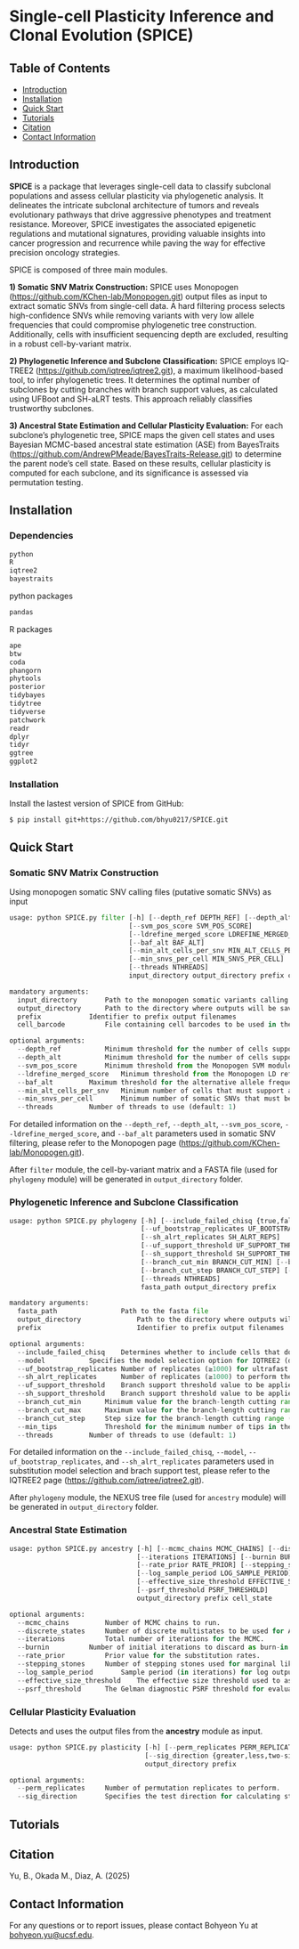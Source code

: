 # Single-cell Plasticity Inference and Clonal Evolution (SPICE)

## Table of Contents
- [Introduction](#introduction)
- [Installation](#installation)
- [Quick Start](#quickstart)
- [Tutorials](#tutorials)
- [Citation](#citation)
- [Contact Information](#contact)

## <a name="introduction"></a> Introduction
**SPICE** is a package that leverages single-cell data to classify subclonal populations and assess cellular plasticity via phylogenetic analysis. It delineates the intricate subclonal architecture of tumors and reveals evolutionary pathways that drive aggressive phenotypes and treatment resistance. Moreover, SPICE investigates the associated epigenetic regulations and mutational signatures, providing valuable insights into cancer progression and recurrence while paving the way for effective precision oncology strategies.

SPICE is composed of three main modules.

  **1) Somatic SNV Matrix Construction:** SPICE uses Monopogen (https://github.com/KChen-lab/Monopogen.git) output files as input to extract somatic SNVs from single-cell data. A hard filtering process selects high-confidence SNVs while removing variants with very low allele frequencies that could compromise phylogenetic tree construction. Additionally, cells with insufficient sequencing depth are excluded, resulting in a robust cell-by-variant matrix.

  **2) Phylogenetic Inference and Subclone Classification:** SPICE employs IQ-TREE2 (https://github.com/iqtree/iqtree2.git), a maximum likelihood-based tool, to infer phylogenetic trees. It determines the optimal number of subclones by cutting branches with branch support values, as calculated using UFBoot and SH-aLRT tests. This approach reliably classifies trustworthy subclones.

  **3) Ancestral State Estimation and Cellular Plasticity Evaluation:** For each subclone’s phylogenetic tree, SPICE maps the given cell states and uses Bayesian MCMC-based ancestral state estimation (ASE) from BayesTraits (https://github.com/AndrewPMeade/BayesTraits-Release.git) to determine the parent node’s cell state. Based on these results, cellular plasticity is computed for each subclone, and its significance is assessed via permutation testing.

## <a name="installation"></a> Installation

### Dependencies
```python
python
R
iqtree2
bayestraits
```

python packages
```python
pandas
```

R packages
```python
ape
btw
coda
phangorn
phytools
posterior
tidybayes
tidytree
tidyverse
patchwork
readr
dplyr
tidyr
ggtree
ggplot2
```

### Installation
Install the lastest version of SPICE from GitHub:
```
$ pip install git+https://github.com/bhyu0217/SPICE.git
```

## <a name="quickstart"></a> Quick Start

### Somatic SNV Matrix Construction

Using monopogen somatic SNV calling files (putative somatic SNVs) as input

```python
usage: python SPICE.py filter [-h] [--depth_ref DEPTH_REF] [--depth_alt DEPTH_ALT]
                              [--svm_pos_score SVM_POS_SCORE]
                              [--ldrefine_merged_score LDREFINE_MERGED_SCORE]
                              [--baf_alt BAF_ALT]
                              [--min_alt_cells_per_snv MIN_ALT_CELLS_PER_SNV]
                              [--min_snvs_per_cell MIN_SNVS_PER_CELL]
                              [--threads NTHREADS]
                              input_directory output_directory prefix cell_barcode

mandatory arguments:
  input_directory		Path to the monopogen somatic variants calling output folder
  output_directory		Path to the directory where outputs will be saved
  prefix			Identifier to prefix output filenames
  cell_barcode			File containing cell barcodes to be used in the analysis

optional arguments:
  --depth_ref			Minimum threshold for the number of cells supporting the reference allele (default: 5)
  --depth_alt			Minimum threshold for the number of cells supporting the alternative allele (default: 5)
  --svm_pos_score		Minimum threshold from the Monopogen SVM module (default: 0.1)
  --ldrefine_merged_score	Minimum threshold from the Monopogen LD refinement module (default: 0.25)
  --baf_alt			Maximum threshold for the alternative allele frequency (BAF) (default: 0.5)
  --min_alt_cells_per_snv	Minimum number of cells that must support a mutated allele (default: 5)
  --min_snvs_per_cell		Minimum number of somatic SNVs that must be supported (default: 5)
  --threads			Number of threads to use (default: 1)
```

For detailed information on the `--depth_ref`, `--depth_alt`, `--svm_pos_score`, `--ldrefine_merged_score`, and `--baf_alt` parameters used in somatic SNV filtering, please refer to the Monopogen page (https://github.com/KChen-lab/Monopogen.git).

After `filter` module, the cell-by-variant matrix and a FASTA file (used for `phylogeny` module) will be generated in `output_directory` folder.

### Phylogenetic Inference and Subclone Classification

```python
usage: python SPICE.py phylogeny [-h] [--include_failed_chisq {true,false}] [--model MODEL]
                                 [--uf_bootstrap_replicates UF_BOOTSTRAP_REPS]
                                 [--sh_alrt_replicates SH_ALRT_REPS]
                                 [--uf_support_threshold UF_SUPPORT_THRESHOLD]
                                 [--sh_support_threshold SH_SUPPORT_THRESHOLD]
                                 [--branch_cut_min BRANCH_CUT_MIN] [--branch_cut_max BRANCH_CUT_MAX]
                                 [--branch_cut_step BRANCH_CUT_STEP] [--min_tips MIN_TIPS]
                                 [--threads NTHREADS]
                                 fasta_path output_directory prefix

mandatory arguments:
  fasta_path               	Path to the fasta file
  output_directory              Path to the directory where outputs will be saved
  prefix                        Identifier to prefix output filenames

optional arguments:
  --include_failed_chisq	Determines whether to include cells that do not pass the IQTREE2 composition chi-square test (default: false)
  --model			Specifies the model selection option for IQTREE2 (default: TEST)
  --uf_bootstrap_replicates	Number of replicates (≥1000) for ultrafast bootstrap analysis (default: 1000)
  --sh_alrt_replicates		Number of replicates (≥1000) to perform the SH-like approximate likelihood ratio test (SH-aLRT) (default: 1000)
  --uf_support_threshold	Branch support threshold value to be applied if ultrafast bootstrap is performed (default: 90)
  --sh_support_threshold	Branch support threshold value to be applied if the SH-aLRT is performed (default: 75)
  --branch_cut_min		Minimum value for the branch-length cutting range (default: 0)
  --branch_cut_max		Maximum value for the branch-length cutting range (default: 0.5)
  --branch_cut_step		Step size for the branch-length cutting range (default: 0.01)
  --min_tips			Threshold for the minimum number of tips in the subclonal phylogenetic tree (default: 50)
  --threads			Number of threads to use (default: 1)
```

For detailed information on the `--include_failed_chisq`, `--model`, `--uf_bootstrap_replicates`, and `--sh_alrt_replicates` parameters used in substitution model selection and brach support test, please refer to the IQTREE2 page (https://github.com/iqtree/iqtree2.git).

After `phylogeny` module, the NEXUS tree file (used for `ancestry` module) will be generated in `output_directory` folder.

### Ancestral State Estimation

```python
usage: python SPICE.py ancestry [-h] [--mcmc_chains MCMC_CHAINS] [--discrete_states DISCRETE_STATES]
                                [--iterations ITERATIONS] [--burnin BURNIN]
                                [--rate_prior RATE_PRIOR] [--stepping_stones STEPPING_STONES]
                                [--log_sample_period LOG_SAMPLE_PERIOD]
                                [--effective_size_threshold EFFECTIVE_SIZE_THRESHOLD]
                                [--psrf_threshold PSRF_THRESHOLD]
                                output_directory prefix cell_state

optional arguments:
  --mcmc_chains			Number of MCMC chains to run.
  --discrete_states		Number of discrete multistates to be used for ASE analysis.
  --iterations			Total number of iterations for the MCMC.
  --burnin			Number of initial iterations to discard as burn-in.
  --rate_prior			Prior value for the substitution rates.
  --stepping_stones		Number of stepping stones used for marginal likelihood estimation.
  --log_sample_period		Sample period (in iterations) for log output.
  --effective_size_threshold	The effective size threshold used to assess MCMC convergence.
  --psrf_threshold		The Gelman diagnostic PSRF threshold for evaluating MCMC convergence.
```

### Cellular Plasticity Evaluation

Detects and uses the output files from the **ancestry** module as input.

```python
usage: python SPICE.py plasticity [-h] [--perm_replicates PERM_REPLICATES]
                                  [--sig_direction {greater,less,two-sided}]
                                  output_directory prefix

optional arguments:
  --perm_replicates		Number of permutation replicates to perform.
  --sig_direction		Specifies the test direction for calculating statistical significance.
```

## <a name="tutorials"></a> Tutorials

## <a name="citation"></a> Citation

Yu, B., Okada M., Diaz, A. (2025)

## <a name="contact"></a> Contact Information
For any questions or to report issues, please contact Bohyeon Yu at bohyeon.yu@ucsf.edu.
